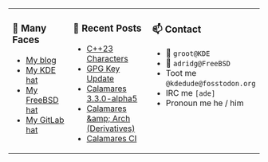
<table><tr>
  
<td valign="top" width="30%">
  
### 🙋 Many Faces

- [My blog](https://euroquis.nl/bobulate/)
- [My KDE hat](https://invent.kde.org/adridg)
- [My FreeBSD hat](https://wiki.freebsd.org/AdriaanDeGroot)
- [My GitLab hat](https://gitlab.com/adriaandegroot)
</td>

<td valign="top" width="40%">
  
### 💬 Recent Posts

<!-- BLOG-POST-LIST:START -->
- [C++23 Characters](https://euroquis.nl//blabla/2023/11/16/cpp.html)
- [GPG Key Update](https://euroquis.nl//blabla/2023/11/14/gpg.html)
- [Calamares 3.3.0-alpha5](https://euroquis.nl//calamares/2023/11/14/calamares.html)
- [Calamares &amp;amp; Arch &lpar;Derivatives&rpar;](https://euroquis.nl//calamares/2023/10/22/calamares.html)
- [Calamares CI](https://euroquis.nl//kde/2023/10/03/calamares-ci.html)
<!-- BLOG-POST-LIST:END -->
</td>

<td valign="top" width="30%">
  
### 📫 Contact

- 📧 `groot@KDE`
- 📧 `adridg@FreeBSD`
- Toot me `@kdedude@fosstodon.org`
- IRC me `[ade]`
- Pronoun me he / him
</td>

</tr></table>
